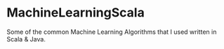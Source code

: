 # MachineLearningScala
Some of the common Machine Learning Algorithms that I used written in Scala &amp; Java.
